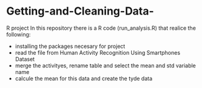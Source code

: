 # Getting-and-Cleaning-Data-
R project
In this repository there is a R code (run_analysis.R) that realice the following:
* installing the packages necesary for project 
* read the file from Human Activity Recognition Using Smartphones Dataset 
* merge the activityes, rename table and select the mean and std variable name   
* calcule the mean for this data and create the tyde data

